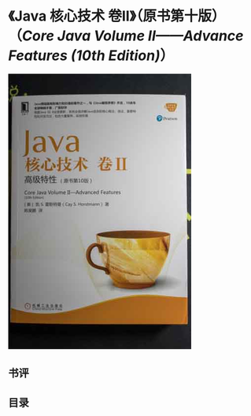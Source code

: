 # 《Java 核心技术 卷II》（原书第十版）（*Core Java Volume II——Advance Features (10th Edition)*）

![](CJV-II.jpg)

## 书评

## 目录